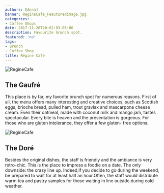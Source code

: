 ```yaml
---
authors: [Anna]
banner: RegineCafe_Feauturedimage.jpg
categories:
- Coffee Shops
date: 2017-11-20T20:02:03-05:00
description: Favourite brunch spot.
featured: 'no'
tags:
- Brunch
- Coffee Shop
title: Régine Café
---
```


![RegineCafe](/RegineCafe4.JPG)
## The Gaufré

This place is by far, my favorite brunch spot for numerous reasons. First of all, the menu offers many interesting and creative choices, such as Scottish eggs, brioche bread, pulled ham, trout gravlax and mascarpone cheese cream. Even their oatmeal, made with coconut milk and mango jam, tastes spectacular. Every bite is heaven and the presentation is gorgeous. For those who are gluten intolerance, they offer a few gluten- free options.

![RegineCafe](/RegineCafe_2.jpg)
## The Doré
Besides the original dishes, the staff is friendly and the ambiance is very retro-chic. This is the place to impress a foodie on a date. The only downside: the crazy line up. Indeed,if you decide to go during the weekend, be prepared to wait for at least half an hour.Often, the staff would distribute warm tea and pastry samples for those waiting in line outside during cold weather.